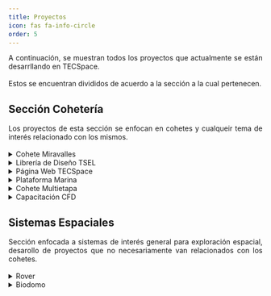```yaml
---
title: Proyectos
icon: fas fa-info-circle
order: 5
---
```


<div style="text-align: justify">A continuación, se muestran todos los proyectos que actualmente se están desarrllando en TECSpace.</div>
<br>
Estos se encuentran divididos de acuerdo a la sección a la cual pertenecen.

## Sección Cohetería
<div style="text-align: justify">Los proyectos de esta sección se enfocan en cohetes y cualqueir tema de interés relacionado con los mismos.</div>
<br>
<details>
    <summary>Cohete Miravalles</summary>
    <br>
    <ul><b>Información General del Proyecto:</b>
    <div style="text-align: justify">
     <li>Miravalles - I, es el proyecto del desarrollo de un cohete capaz de lanzar CanSats y su infraestructura, pero su visión y objetivos van más allá de esto. Miravalles - I es el proyecto que permitirá a TECSpace y desde cierto punto de vista a Costa Rica, a empezar a emprender más activamente en el área de cohetería. Cabe resaltar que algunos proyectos de TECSpace se desarrollan gracias y por motivo del proyecto pinero de Miravalles I.</li></div>
    </ul>
    <ul><b>Habilidades Utilizadas:</b>
        <li>Utilización de un motor sólido K-1306.</li>
        <li>Implementación de una computador de vuelo.</li>
        <li>Vuelo desde una lanzadera.</li>
        <li>Uso de un banco de pruebas estáticas.</li>
        <li>Diseño del fuselaje.</li>
        <li>.</li>
    </ul>
    <br>
    <ul><b>Algunas Imágenes del Proyecto:</b>
    </ul>
    <div align="center"><img src="../images/Miravalles.png" alt="pagina_web" style="width:30rem;" align="middle"/></div>
    <br>
    <div align="center"><img src="../images/MotorM.png" alt="pagina_web" style="width:30rem;" align="middle"/></div>
    <br>
    <div align="center"><img src="../images/Payload.png" alt="pagina_web" style="width:30rem;" align="middle"/></div>
    <br>
    <a href="https://gogetfunding.com/help-tecspace-make-miravalles-i-mission-a-reality/">Hagamos del Miravalles I una REALIDAD:</a>
</details>

<details>
    <summary>Librería de Diseño TSEL</summary>
    <br>
    <ul><b>Información General del Proyecto:</b>
    <div style="text-align: justify">
     <li>Librería (library para programación) enfocada en facilitar el proceso de cálculos para diseñar motores de propelente sólido para cohetes, permitiendo así variaciones a parámetros que se ven reflejados en los resultados de rendimiento teórico para el motor, se puede encontrar el código fuente en <a href="https://github.com/Coheteria-TECSpace/TSEL">GitHub.</a></li></div>
    </ul>
    <ul><b>Habilidades Utilizadas:</b>
        <li>Programación en el lenguaje C (ANSI C99).</li>
        <li>Compilación de proyectos mediante CMake.</li>
    </ul>
    <ul><b>Ventajas a Destacar de esta Solución:</b>
        <li>Portabilidad de código a múltiples plataformas/dispositivos.</li>
        <li>Permite prevenir errores en cálculos a futuro en nuevas aplicaciones.</li>
    </ul>
    <br>
</details>

<details>
    <summary>Página Web TECSpace</summary>
    <br>
    <ul><b>Información General del Proyecto:</b>
    <div style="text-align: justify">
     <li>Página simple que permite mostrar información general sobre el grupo, e información sobre proyectos tanto de cohetería como de sistemas espaciales, se puede encontrar el código fuente en <a href="https://github.com/Coheteria-TECSpace/coheteria-tecspace github.io">GitHub.</a></li></div>
    </ul>
    <ul><b>Habilidades Utilizadas:</b>
        <li>Programación en lenguaje Markdown.</li>
        <li>Programación en lenguaje HTML.</li>
        <li>Colaboración por medio de Git.</li>
        <li>Manejo de repositorios de GitHub.</li>
    </ul>
    <br>
    <ul><b>Algunas Imágenes del Proyecto:</b>
    </ul>
    <div align="center"><img src="../images/paginaweb.png" alt="pagina_web" style="width:30rem;" align="middle"/></div>
    <br>
</details>

<details>
    <summary>Plataforma Marina</summary>
    <br>
    <ul><b>Objetivo del proyecto:</b>
     <li>Ejecutar lanzamientos de cohetes suborbitales en el país mediante una plataforma de despegue marina.</li>
    </ul>
    <ul><b>Justificación del proyecto:</b>
    <div style="text-align: justify"> 
     <li>Se busca el aprovechamiento del potencial que presenta Costa Rica para los lanzamientos debido a que un 92% del territorio es marítimo, de este solo un 2.9% está protegido y se presentan 200 millas náuticas como zona económica exclusiva además de presentar una buena cercanía con el Ecuador.</li></div>
    </ul>
    <ul><b>Proyecto Multidisciplinario:</b>
    <br>
     <li>Se desarrollarán distintas áreas como control eléctrico, ingeniería de materiales, diseño mecánico y modular.</li>
    </ul>
    <ul><b>Habilidades Desarrolladas:</b>
    <br>
     <li>Diseño CAD.</li>
     <li>Consideración de procedimientos legales marítimos.</li>
     <li>Análisis de estabilidad y flotabilidad.</li>
     <li>Diseño electrónico.</li>
     <li>Resistencia de materiales.</li>
     <li>Resistencia de materiales.</li>
     <li>Mejora continua.</li>
    </ul>
    <br>
    <ul><b>Algunas Imágenes del Proyecto:</b>
    </ul>
    <div align="center"><img src="../images/plataformacerr.png" alt="Pagina Inicio" style="width:30rem;" align="middle"/></div>
    <br>
    <div align="center"><img src="../images/plataformaabie.png" alt="Pagina Inicio" style="width:30rem;" align="middle"/></div>
    <br>
</details>

<details>
    <summary>Cohete Multietapa</summary>
    <br>
    <ul><b>Descripción del proyecto:</b>
    <div style="text-align: justify"> 
     <li>La intención es construir un cohete multietapa de alcance medio, con una primera etapa subsónica y una segunda etapa transónica. Esto contempla varios desafíos de diseño mecánico, al igual que aerodinámico. La base de este proyecto es el cohete Miravalles-I.</li></div>
    </ul>
    <br>
    <ul><b>Algunas Imágenes del Proyecto:</b>
    </ul>
    <div align="center"><img src="../images/cohetemulti.png" alt="Pagina Inicio" style="width:30rem;" align="middle"/></div>
    <br>
</details>

<details>
    <summary>Capacitación CFD</summary>
    <br>
    <ul><b>Objetivo del proyecto:</b>
    <div style="text-align: justify"> 
     <li>Capacitación continua de personal en tareas de simulación CFD (Computational Fluid Dynamics; Mecánica de Fluidos Computacional. Se trata de un proyecto dedicado a estudios previos requeridos para la ejecución de proyectos espaciales de TECSpace.</li></div>
    </ul>
    <ul><b>Habilidades Desarrolladas:</b>
    <br>
     <li>Modelado en software 3D; Solidworks, Fusión 360.</li>
     <li>Manejo de software de simulación; Ansys, Comsol. </li>
     <li>Análisis y estudio de resultados obtenidos en simulaciones.</li>
    </ul>
    <br>
    <ul><b>Algunas Imágenes del Proyecto:</b>
    </ul>
    <div align="center"><img src="../images/CFD.png" alt="Pagina Inicio" style="width:30rem;" align="middle"/></div>
    <br>
</details>


## Sistemas Espaciales
<div style="text-align: justify">Sección enfocada a sistemas de interés general para exploración espacial, desarollo de proyectos que no necesariamente van relacionados con los cohetes.</div>
 <br>
<details>
    <summary>Rover</summary>
    <br>
    <ul><b>Información General del Proyecto:</b>
    <div style="text-align: justify"> 
     <li>El proyecto Rover surgió debido al interés por desarrollar conocimientos sobre la robótica de exploración espacial. Se propone llevar a cabo una misión haciendo uso de la geología e ingeniería, la cual permita comprender el funcionamiento de sistemas electromecánicos, los cuales conforman un Rover, ante un ambiente hostil como el presente en los volcanes, para así eventualmente extrapolar el conocimiento adquirido en el diseño de una misión interplanetaria para explorar otros cuerpos celestes. La misión consiste en recolectar muestras de basalto-andesita y ceniza del cráter de un volcán cuando sea necesario independientemente de la actividad del mismo, además de monitorear la temperatura, niveles de CO2 y ácido sulfúrico para posteriormente transmitir los datos y facilitar las muestras de roca para que sean analizados por especialistas. Este proyecto plantea cumplir con el objetivo de reducir riesgos a las personas que tomarían las muestras, permitir tener datos más accesibles y durante momentos de mucha actividad volcánica, además de simular ciertas dificultades que podría tener el Rover en otro planeta. Para llevar a cabo el proyecto se dividió el trabajo en tres grandes grupos los cuales son: Sensores y Datos, Transporte de muestras y Recolección de Muestras. El primero se encarga de la implementación y el manejo de datos de los sensores, así como del control del Rover; el segundo es el grupo responsable de la estructura, protección y movilidad adecuada ante ambientes hostiles; y finalmente el tercer grupo es donde se diseñan las herramientas necesarias para la obtención y recolección de dichas muestras. El proyecto se encuentra en la fase del diseño preliminar del sistema, para eventualmente integrarlos y así obtener el primer prototipo del Rover. Este primer prototipo brindará una versión del Rover con características básicas definidas, que permitirá verificar y validar el diseño así como sus futuras mejoras.</li></div>
    </ul>
    <br>
    <ul><b>Algunas Imágenes del Proyecto:</b>
    </ul>
</details>

<details>
    <br>
    <summary>Biodomo</summary>
    <ul><b>Misión del Proyecto:</b>
     <li>Creación de un prototipo funcional que aisle plantas del ambiente de manera que puedan crecer en condiciones óptimas.</li>
    </ul>
    <ul><b>Visión del Proyecto:</b>
     <li>Satisfacer la necesidad alimentaria de personas que se encuentran en ambientes desfavorables.</li>
    </ul>
    <ul><b>Objetivos del Proyecto:</b>
     <li>Ser una respuesta sostenible y rentable para la producción de cultis en micrclimas.</li>
     <li>Impulsar el desarrollo científico tecnlógico de nuestro país en el sectr aerespacial.</li>
    </ul>
    <br>
    <ul><b>Algunas Imágenes del Proyecto:</b>
    </ul>
    <div align="center"><img src="../images/BDomo1.png" alt="Pagina Inicio" style="width:30rem;" align="middle"/></div>
    <br>
    <div align="center"><img src="../images/BDomo2.png" alt="Pagina Inicio" style="width:30rem;" align="middle"/></div>
    <br>
    <div align="center"><video controls alt="Pagina Inicio" style="width:30rem;" align="middle"></div>
    <source src="../images/Renders.mp4" type="video/mp4"/>
</details>
